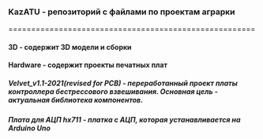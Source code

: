 ### KazATU - репозиторий с файлами по проектам аграрки
======================================================

#### 3D - содержит 3D модели и сборки


#### Hardware - содержит проекты печатных плат
##### Velvet_v1.1-2021(revised for PCB) - переработанный проект платы контроллера бестрессового взвешивания. Основная цель - актуальная библиотека компонентов. 

##### Плата для АЦП hx711 - платка с АЦП, которая устанавливается на Arduino Uno

